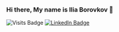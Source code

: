 ### Hi there, My name is Ilia Borovkov 👋 

![Visits Badge](https://komarev.com/ghpvc/?username=ffff00-korj&label=Profile%20views&color=0e75b6&style=flat)
[![LinkedIn Badge](https://img.shields.io/badge/LinkedIn-Profile-informational?style=flat&logo=linkedin&logoColor=white&color=0D76A8)](https://www.linkedin.com/in/ilia-borovkov-3940b525b)
